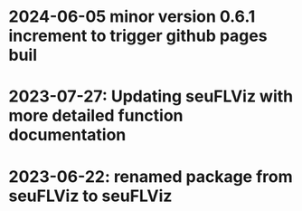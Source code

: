 # 2024-06-05 minor version 0.6.1 increment to trigger github pages buil
# 2023-07-27: Updating seuFLViz with more detailed function documentation
# 2023-06-22: renamed package from seuFLViz to seuFLViz
